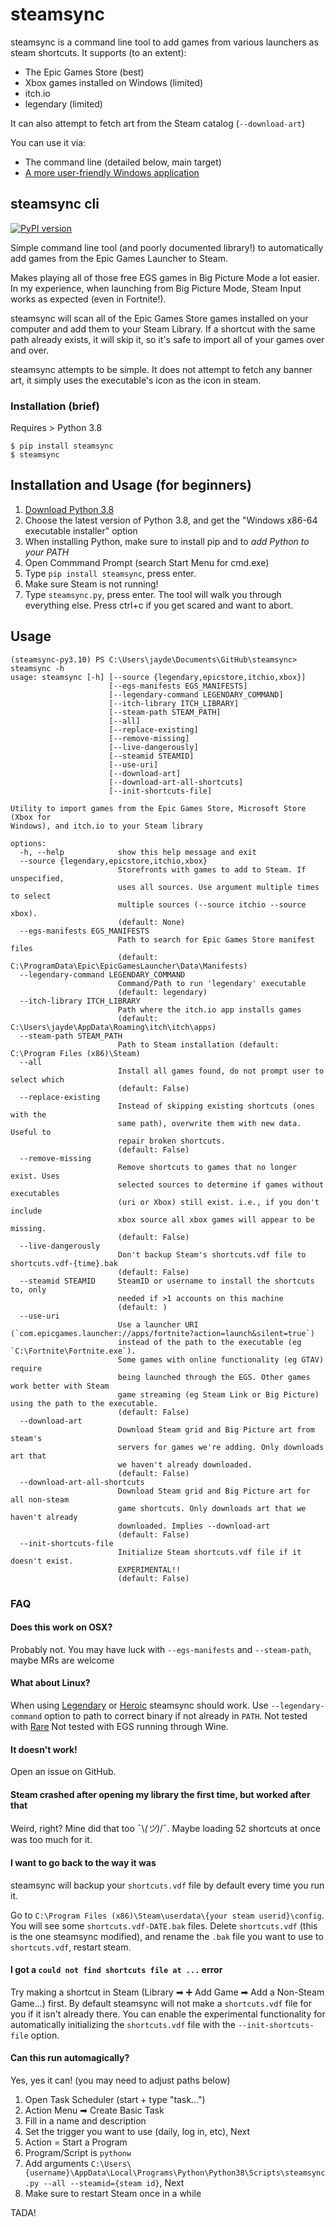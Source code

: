 # steamsync

steamsync is a command line tool to add games from various launchers as steam
shortcuts. It supports (to an extent):

- The Epic Games Store (best)
- Xbox games installed on Windows (limited)
- itch.io
- legendary (limited)

It can also attempt to fetch art from the Steam catalog (`--download-art`)

You can use it via:
- The command line (detailed below, main target)
- [A more user-friendly Windows application](steamsync-gui/README.md)

## steamsync cli
[![PyPI version](https://badge.fury.io/py/steamsync.svg)](https://badge.fury.io/py/steamsync)

Simple command line tool (and poorly documented library!) to automatically add
games from the Epic Games Launcher to Steam.

Makes playing all of those free EGS games in Big Picture Mode a lot easier. In my experience,
when launching from Big Picture Mode, Steam Input works as expected (even in Fortnite!).

steamsync will scan all of the Epic Games Store games installed on your computer and
add them to your Steam Library. If a shortcut with the same path already exists, it will
skip it, so it's safe to import all of your games over and over.

steamsync attempts to be simple. It does not attempt to fetch any banner art, it
 simply uses the executable's icon as the icon in steam.

### Installation (brief)
Requires > Python 3.8

```console
$ pip install steamsync
$ steamsync
```

## Installation and Usage (for beginners)

1. [Download Python 3.8](https://www.python.org/downloads/)
2. Choose the latest version of Python 3.8, and get the "Windows x86-64 executable installer" option
3. When installing Python, make sure to install pip and to *add Python to your PATH*
4. Open Commmand Prompt (search Start Menu for cmd.exe)
5. Type `pip install steamsync`, press enter.
6. Make sure Steam is not running!
7. Type `steamsync.py`, press enter. The tool will walk you through everything else.
   Press ctrl+c if you get scared and want to abort.

## Usage
```
(steamsync-py3.10) PS C:\Users\jayde\Documents\GitHub\steamsync> steamsync -h  
usage: steamsync [-h] [--source {legendary,epicstore,itchio,xbox}] 
                      [--egs-manifests EGS_MANIFESTS] 
                      [--legendary-command LEGENDARY_COMMAND] 
                      [--itch-library ITCH_LIBRARY] 
                      [--steam-path STEAM_PATH] 
                      [--all] 
                      [--replace-existing] 
                      [--remove-missing] 
                      [--live-dangerously] 
                      [--steamid STEAMID] 
                      [--use-uri]
                      [--download-art] 
                      [--download-art-all-shortcuts] 
                      [--init-shortcuts-file]

Utility to import games from the Epic Games Store, Microsoft Store (Xbox for 
Windows), and itch.io to your Steam library

options:
  -h, --help            show this help message and exit
  --source {legendary,epicstore,itchio,xbox}
                        Storefronts with games to add to Steam. If unspecified, 
                        uses all sources. Use argument multiple times to select 
                        multiple sources (--source itchio --source xbox). 
                        (default: None)
  --egs-manifests EGS_MANIFESTS
                        Path to search for Epic Games Store manifest files 
                        (default: C:\ProgramData\Epic\EpicGamesLauncher\Data\Manifests)
  --legendary-command LEGENDARY_COMMAND
                        Command/Path to run 'legendary' executable 
                        (default: legendary)
  --itch-library ITCH_LIBRARY
                        Path where the itch.io app installs games 
                        (default: C:\Users\jayde\AppData\Roaming\itch\itch\apps)
  --steam-path STEAM_PATH
                        Path to Steam installation (default: C:\Program Files (x86)\Steam)
  --all                 
                        Install all games found, do not prompt user to select which 
                        (default: False)
  --replace-existing    
                        Instead of skipping existing shortcuts (ones with the 
                        same path), overwrite them with new data. Useful to 
                        repair broken shortcuts. 
                        (default: False)
  --remove-missing      
                        Remove shortcuts to games that no longer exist. Uses 
                        selected sources to determine if games without executables 
                        (uri or Xbox) still exist. i.e., if you don't include 
                        xbox source all xbox games will appear to be missing. 
                        (default: False)
  --live-dangerously    
                        Don't backup Steam's shortcuts.vdf file to shortcuts.vdf-{time}.bak 
                        (default: False)
  --steamid STEAMID     SteamID or username to install the shortcuts to, only 
                        needed if >1 accounts on this machine 
                        (default: )
  --use-uri             
                        Use a launcher URI (`com.epicgames.launcher://apps/fortnite?action=launch&silent=true`) 
                        instead of the path to the executable (eg `C:\Fortnite\Fortnite.exe`). 
                        Some games with online functionality (eg GTAV) require 
                        being launched through the EGS. Other games work better with Steam      
                        game streaming (eg Steam Link or Big Picture) using the path to the executable. 
                        (default: False)
  --download-art        
                        Download Steam grid and Big Picture art from steam's 
                        servers for games we're adding. Only downloads art that 
                        we haven't already downloaded. 
                        (default: False)
  --download-art-all-shortcuts
                        Download Steam grid and Big Picture art for all non-steam 
                        game shortcuts. Only downloads art that we haven't already 
                        downloaded. Implies --download-art 
                        (default: False)
  --init-shortcuts-file
                        Initialize Steam shortcuts.vdf file if it doesn't exist.
                        EXPERIMENTAL!! 
                        (default: False)
```

### FAQ
#### Does this work on OSX?
Probably not. You may have luck with `--egs-manifests` and `--steam-path`, maybe
MRs are welcome

#### What about Linux?
When using [Legendary](https://github.com/derrod/legendary) or [Heroic](https://github.com/Heroic-Games-Launcher/HeroicGamesLauncher) steamsync should work.
Use `--legendary-command` option to path to correct binary if not already in `PATH`.
Not tested with [Rare](https://github.com/Dummerle/Rare)
Not tested with EGS running through Wine.

#### It doesn't work!
Open an issue on GitHub.

#### Steam crashed after opening my library the first time, but worked after that
Weird, right? Mine did that too ¯\\_(ツ)_/¯. Maybe loading 52 shortcuts at once
was too much for it.

#### I want to go back to the way it was
steamsync will backup your `shortcuts.vdf` file by default every time you run it.

Go to `C:\Program Files (x86)\Steam\userdata\{your steam userid}\config`. You will see some
`shortcuts.vdf-DATE.bak` files. Delete `shortcuts.vdf` (this is the one steamsync modified),
and rename the `.bak` file you want to use to `shortcuts.vdf`, restart steam.

#### I got a `could not find shortcuts file at ...` error
Try making a shortcut in Steam (Library ➡ ➕ Add Game ➡ Add a Non-Steam Game...) first.
By default steamsync will not make a `shortcuts.vdf` file for you if it isn't already there.
You can enable the experimental functionality for automatically initializing the
`shortcuts.vdf` file with the `--init-shortcuts-file` option.

#### Can this run automagically?
Yes, yes it can! (you may need to adjust paths below)

1. Open Task Scheduler (start + type "task...")
2. Action Menu ➡ Create Basic Task
3. Fill in a name and description
4. Set the trigger you want to use (daily, log in, etc), Next
5. Action = Start a Program
6. Program/Script is `pythonw`
7. Add arguments `C:\Users\{username}\AppData\Local\Programs\Python\Python38\Scripts\steamsync.py --all --steamid={steam id}`, Next
8. Make sure to restart Steam once in a while

TADA!

